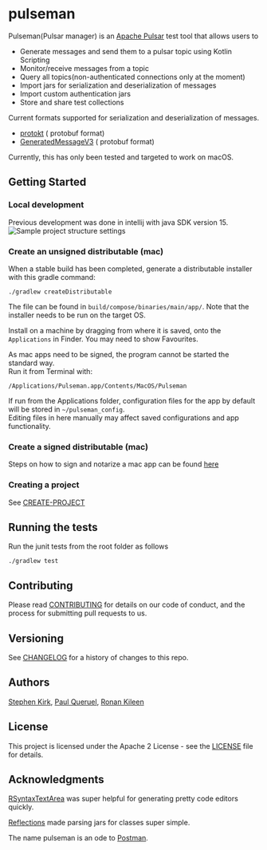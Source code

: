 # pulseman

Pulseman(Pulsar manager) is an [Apache Pulsar](https://pulsar.apache.org/) test tool that allows users to

- Generate messages and send them to a pulsar topic using Kotlin Scripting
- Monitor/receive messages from a topic
- Query all topics(non-authenticated connections only at the moment)
- Import jars for serialization and deserialization of messages
- Import custom authentication jars
- Store and share test collections

Current formats supported for serialization and deserialization of messages.

- [protokt](https://github.com/open-toast/protokt/blob/main/protokt-runtime/src/main/kotlin/com/toasttab/protokt/rt/KtMessage.kt) (
  protobuf format)
- [GeneratedMessageV3](https://www.javadoc.io/static/com.google.protobuf/protobuf-java/3.5.1/com/google/protobuf/GeneratedMessageV3.html) (
  protobuf format)

Currently, this has only been tested and targeted to work on macOS.

## Getting Started

### Local development

Previous development was done in intellij with java SDK version 15.
![Sample project structure settings](sdkversion.png)

### Create an unsigned distributable (mac)

When a stable build has been completed, generate a distributable installer with this gradle command:

```
./gradlew createDistributable
```

The file can be found in `build/compose/binaries/main/app/`. Note that the installer needs to be run on the target OS.

Install on a machine by dragging from where it is saved, onto the `Applications` in Finder. You may need to show
Favourites.

As mac apps need to be signed, the program cannot be started the standard way.  
Run it from Terminal with:

```
/Applications/Pulseman.app/Contents/MacOS/Pulseman
``` 

If run from the Applications folder, configuration files for the app by default will be stored in `~/pulseman_config`.  
Editing files in here manually may affect saved configurations and app functionality.

### Create a signed distributable (mac)

Steps on how to sign and notarize a mac app can be
found [here](https://github.com/JetBrains/compose-jb/tree/master/tutorials/Signing_and_notarization_on_macOS)

### Creating a project

See [CREATE-PROJECT](CREATE-PROJECT.md)

## Running the tests

Run the junit tests from the root folder as follows

```
./gradlew test
```

## Contributing

Please read [CONTRIBUTING](CONTRIBUTING.md) for details on our code of conduct, and the process for submitting pull
requests to us.

## Versioning

See [CHANGELOG](CHANGELOG.md) for a history of changes to this repo.

## Authors

[Stephen Kirk](mailto:stephen.kirk@toasttab.com),
[Paul Queruel](mailto:paul.queruel@toasttab.comron),
[Ronan Kileen](mailto:ronan.killeen@toasttab.com)

## License

This project is licensed under the Apache 2 License - see the [LICENSE](LICENSE) file for details.

## Acknowledgments

[RSyntaxTextArea](https://github.com/bobbylight/RSyntaxTextArea) was super helpful for generating pretty code editors
quickly.

[Reflections](https://github.com/ronmamo/reflections) made parsing jars for classes super simple.

The name pulseman is an ode to [Postman](https://www.postman.com/).  
